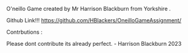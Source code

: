 O'neillo Game created by Mr Harrison Blackburn from Yorkshire .

Github Link!!!
https://github.com/HBlackers/OneilloGameAssignment/

Contrbutions :

Please dont contribute its already perfect. - Harrison Blackburn 2023
